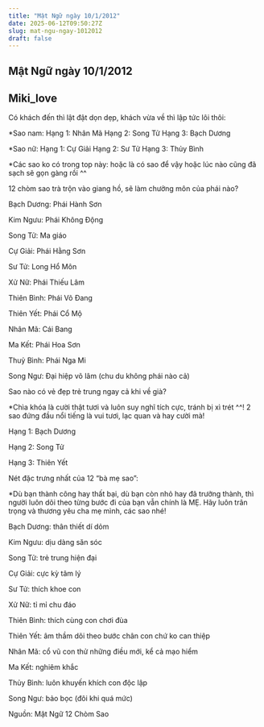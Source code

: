 ```yaml
---
title: "Mật Ngữ ngày 10/1/2012"
date: 2025-06-12T09:50:27Z
slug: mat-ngu-ngay-1012012
draft: false
---
```


## Mật Ngữ ngày 10/1/2012

## Miki_love

‎Có khách đến thì lật đật dọn dẹp, khách vừa về thì lập tức lôi thôi:



*Sao nam:
Hạng 1: Nhân Mã
Hạng 2: Song Tử
Hạng 3: Bạch Dương

*Sao nữ:
Hạng 1: Cự Giải
Hạng 2: Sư Tử
Hạng 3: Thủy Bình

*Các sao ko có trong top này: hoặc là có sao để vậy hoặc lúc nào cũng đã sạch sẽ gọn gàng rồi ^^

‎12 chòm sao trà trộn vào giang hồ, sẽ làm chưởng môn của phái nào?



Bạch Dương: Phái Hành Sơn

Kim Ngưu: Phái Không Động

Song Tử: Ma giáo

Cự Giải: Phái Hằng Sơn

Sư Tử: Long Hổ Môn

Xử Nữ: Phái Thiếu Lâm

Thiên Bình: Phái Võ Đang

Thiên Yết: Phái Cổ Mộ

Nhân Mã: Cái Bang

Ma Kết: Phái Hoa Sơn

Thuỷ Bình: Phái Nga Mi

Song Ngư: Đại hiệp võ lâm (chu du không phái nào cả)

‎Sao nào có vẻ đẹp trẻ trung ngay cả khi về già?



*Chìa khóa là cười thật tươi và luôn suy nghĩ tích cực, tránh bị xì trét ^^! 2 sao đứng đầu nổi tiếng là vui tươi, lạc quan và hay cười mà!

Hạng 1: Bạch Dương

Hạng 2: Song Tử 

Hạng 3: Thiên Yết 

Nét đặc trưng nhất của 12 “bà mẹ sao”:



*Dù bạn thành công hay thất bại, dù bạn còn nhỏ hay đã trưởng thành, thì người luôn dõi theo từng bước đi của bạn vẫn chính là MẸ. Hãy luôn trân trọng và thương yêu cha mẹ mình, các sao nhé!

Bạch Dương: thân thiết dí dỏm

Kim Ngưu: dịu dàng săn sóc

Song Tử: trẻ trung hiện đại

Cự Giải: cực kỳ tâm lý

Sư Tử: thích khoe con

Xử Nữ: tỉ mỉ chu đáo

Thiên Bình: thích cùng con chơi đùa

Thiên Yết: âm thầm dõi theo bước chân con chứ ko can thiệp 

Nhân Mã: cổ vũ con thử những điều mới, kể cả mạo hiểm

Ma Kết: nghiêm khắc

Thủy Bình: luôn khuyến khích con độc lập

Song Ngư: bảo bọc (đôi khi quá mức)


Nguồn: Mật Ngữ 12 Chòm Sao